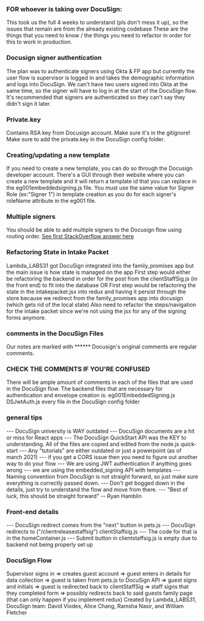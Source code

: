 
### FOR whoever is taking over DocuSign:
This took us the full 4 weeks to understand (pls don't mess it up), so the issues that remain are from the already existing codebase
These are the things that you need to know / the things you need to refactor in order for this to work in production.
### Docusign signer authentication
The plan was to authenticate signers using Okta & FP app but currently the user flow is supervisor is logged in and takes the demographic information and logs into DocuSign. We can't have two users signed into Okta at the same time, so the signer will have to log in at the start of the DocuSign flow. It's recommended that signers are authenticated so they can't say they didn't sign it later.
### Private.key
Contains RSA key from Docusign account. Make sure it's in the gitignore! Make sure to add the private.key in the DocuSign config folder.
### Creating/updating a new template
If you need to create a new template, you can do so through the Docusign developer account. There's a GUI through their website where you can create a new template and it will return a template id that you can replace in the eg001embeddedsigning.js file. You must use the same value for Signer Role (ex:"Signer 1") in template creation as you do for each signer's roleName attribute in the eg001 file.
### Multiple signers
You should be able to add multiple signers to the Docusign flow using routing order. [See first StackOverflow answer here](https://stackoverflow.com/questions/21385552/docusign-rest-api-recipientview-exception-unknown-envelope-recipient/21385876)
### Refactoring State in Intake Packet
Lambda_LABS31 got DocuSign integrated into the family_promises app but the main issue is how state is managed on the app
First step would either be refactoring the backend in order for the post from the clientStaffSig.js (in the front end) to fit into the database
OR
First step would be refactoring the state in the intakepacket.jsx into redux and having it persist through the store because we redirect from the family_promises app into docusign (which gets rid of the local state)
Also need to refactor the steps/navigation for the intake packet since we're not using the jsx for any of the signing forms anymore.
### comments in the DocuSign Files
  Our notes are marked with ****** Docusign's original comments are regular comments.
### CHECK THE COMMENTS IF YOU'RE CONFUSED
There will be ample amount of comments in each of the files that are used in the DocuSign flow.  The backend files that are necessary for authentication and envelope creation is:
eg001EmbeddedSigning.js
DSJwtAuth.js
every file in the DocuSign config folder
### general tips
--- DocuSign university is WAY outdated
--- DocuSign documents are a hit or miss for React apps
--- The DocuSign QuickStart API was the KEY to understanding.  All of the files are copied and edited from the node.js quick-start
--- Any "tutorials" are either outdated or just a powerpoint (as of march 2021)
--- if you get a CORS issue then you need to figure out another way to do your flow
--- We are using JWT authentication if anything goes wrong
--- we are using the embedded_signing API with templates
--- Naming convention from DocuSign is not straight forward, so just make sure everything is correctly passed down.
--- Don't get bogged down in the details, just try to understand the flow and move from there.
--- "Best of luck, this should be straight forward" -- Ryan Hamblin
### Front-end details
--- DocuSign redirect comes from the "next" button in pets.js
--- DocuSign redirects to ("/clientreleasestaffsig") clientStaffsig.js
--- The code for that is in the homeContainer.js
--- Submit button in clientstaffsig.js is empty due to backend not being properly set up
### DocuSign Flow
Supervisor signs in => creates guest account => guest enters in details for data collection
=> guest is taken from pets.js to DocuSign API => guest signs and initials
=> guest is redirected back to clientStaffSig => staff signs that they completed form
=> possibly redirects back to said guests family page (that can only happen if you implement redux)
Created by Lambda_LABS31, DocuSign team: David Viodes, Alice Chang, Ramsha Nasir, and William Fletcher
